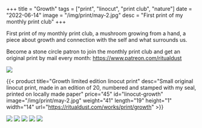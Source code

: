 +++
title = "Growth"
tags = ["print", "linocut", "print club", "nature"]
date = "2022-06-14"
image = "/img/print/may-2.jpg"
desc = "First print of my monthly print club"
+++

First print of my monthly print club, a mushroom growing from a hand, a piece about growth and connection with the self and what surrounds us.

Become a stone circle patron to join the monthly print club and get an original print by mail every month: https://www.patreon.com/ritualdust

![](/img/print/may-1.jpg)

{{< product title="Growth limited edition linocut print" desc="Small original linocut print, made in an edition of 20, numbered and stamped with my seal, printed on locally made paper" price="45" id="linocut-growth" image="/img/print/may-2.jpg" weight="41" length="19" height="1" width="14" url="https://ritualdust.com/works/print/growth" >}}

![](/img/print/may-2.jpg)
![](/img/print/may-3.jpg)
![](/img/print/may-4.jpg)
![](/img/print/may-5.jpg)
![](/img/print/may-6.jpg)
